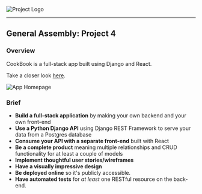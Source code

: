 ![Project Logo](https://i.imgur.com/iTvqiHV.png)
<hr />

## General Assembly: Project 4

### Overview

CookBook is a full-stack app built using Django and React.

Take a closer look [here](https://cookbook-2019.herokuapp.com/#/).

![App Homepage](https://i.imgur.com/HGm4cbG.png)

### Brief

* **Build a full-stack application** by making your own backend and your own front-end
* **Use a Python Django API** using Django REST Framework to serve your data from a Postgres database
* **Consume your API with a separate front-end** built with React
* **Be a complete product** meaning multiple relationships and CRUD functionality for at least a couple of models
* **Implement thoughtful user stories/wireframes**
* **Have a visually impressive design**
* **Be deployed online** so it's publicly accessible.
* **Have automated tests** for _at least_ one RESTful resource on the back-end.
